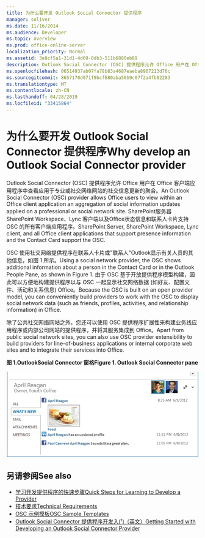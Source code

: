```yaml
---
title: 为什么要开发 Outlook Social Connector 提供程序
manager: soliver
ms.date: 11/16/2014
ms.audience: Developer
ms.topic: overview
ms.prod: office-online-server
localization_priority: Normal
ms.assetid: 3e8cf5a1-31d1-4d69-8db3-511b6880eb89
description: Outlook Social Connector (OSC) 提供程序允许 Office 用户在 Office 客户端应用程序中查看应用于专业或社交网络网站的社交信息更新的聚合。
ms.openlocfilehash: 06514937ab07fa78b83a4687eaeba8967213d76c
ms.sourcegitcommit: 8657170d071f9bcf680aba50b9c07f2a4fb82283
ms.translationtype: MT
ms.contentlocale: zh-CN
ms.lasthandoff: 04/28/2019
ms.locfileid: "33415864"
---
```

# <a name="why-develop-an-outlook-social-connector-provider"></a><span data-ttu-id="85d1c-103">为什么要开发 Outlook Social Connector 提供程序</span><span class="sxs-lookup"><span data-stu-id="85d1c-103">Why develop an Outlook Social Connector provider</span></span>

<span data-ttu-id="85d1c-104">Outlook Social Connector (OSC) 提供程序允许 Office 用户在 Office 客户端应用程序中查看应用于专业或社交网络网站的社交信息更新的聚合。</span><span class="sxs-lookup"><span data-stu-id="85d1c-104">An Outlook Social Connector (OSC) provider allows Office users to view within an Office client application an aggregation of social information updates applied on a professional or social network site.</span></span> <span data-ttu-id="85d1c-105">SharePoint服务器SharePoint Workspace、Lync 客户端以及Office状态信息和联系人卡片支持 OSC 的所有客户端应用程序。</span><span class="sxs-lookup"><span data-stu-id="85d1c-105">SharePoint Server, SharePoint Workspace, Lync client, and all Office client applications that support presence information and the Contact Card support the OSC.</span></span>
  
<span data-ttu-id="85d1c-106">OSC 使用社交网络提供程序在联系人卡片或"联系人"Outlook显示有关人员的其他信息，如图 1 所示。</span><span class="sxs-lookup"><span data-stu-id="85d1c-106">Using a social network provider, the OSC shows additional information about a person in the Contact Card or in the Outlook People Pane, as shown in Figure 1.</span></span> <span data-ttu-id="85d1c-107">由于 OSC 基于开放提供程序模型构建，因此可以方便地构建提供程序以与 OSC 一起显示社交网络数据 (如好友、配置文件、活动和关系信息) Office。</span><span class="sxs-lookup"><span data-stu-id="85d1c-107">Because the OSC is built on an open provider model, you can conveniently build providers to work with the OSC to display social network data (such as friends, profiles, activities, and relationship information) in Office.</span></span>
  
<span data-ttu-id="85d1c-108">除了公共社交网络网站之外，您还可以使用 OSC 提供程序扩展性来构建业务线应用程序或内部公司网站的提供程序，并将其服务集成到 Office。</span><span class="sxs-lookup"><span data-stu-id="85d1c-108">Apart from public social network sites, you can also use OSC provider extensibility to build providers for line-of-business applications or internal corporate web sites and to integrate their services into Office.</span></span>
  
<span data-ttu-id="85d1c-109">**图 1.OutlookSocial Connector 窗格**</span><span class="sxs-lookup"><span data-stu-id="85d1c-109">**Figure 1. Outlook Social Connector pane**</span></span>

![Outlook Social Connector 窗格](media/2d6b867f-73d8-4a3b-b8bd-3844bc34bf4e.jpg)
  
## <a name="see-also"></a><span data-ttu-id="85d1c-111">另请参阅</span><span class="sxs-lookup"><span data-stu-id="85d1c-111">See also</span></span>

- [<span data-ttu-id="85d1c-112">学习开发提供程序的快速步骤</span><span class="sxs-lookup"><span data-stu-id="85d1c-112">Quick Steps for Learning to Develop a Provider</span></span>](quick-steps-for-learning-to-develop-a-provider.md)  
- [<span data-ttu-id="85d1c-113">技术要求</span><span class="sxs-lookup"><span data-stu-id="85d1c-113">Technical Requirements</span></span>](technical-requirements.md)
- [<span data-ttu-id="85d1c-114">OSC 示例模板</span><span class="sxs-lookup"><span data-stu-id="85d1c-114">OSC Sample Templates</span></span>](osc-sample-templates.md) 
- [<span data-ttu-id="85d1c-115">Outlook Social Connector 提供程序开发入门（英文）</span><span class="sxs-lookup"><span data-stu-id="85d1c-115">Getting Started with Developing an Outlook Social Connector Provider</span></span>](getting-started-with-developing-an-outlook-social-connector-provider.md)

